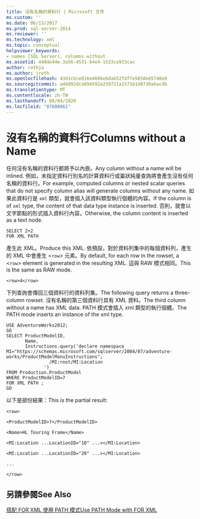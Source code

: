 ```yaml
---
title: 沒有名稱的資料行 | Microsoft 文件
ms.custom: ''
ms.date: 06/13/2017
ms.prod: sql-server-2014
ms.reviewer: ''
ms.technology: xml
ms.topic: conceptual
helpviewer_keywords:
- names [SQL Server], columns without
ms.assetid: 440de44e-3a56-4531-b4e4-1533ca933cac
author: rothja
ms.author: jroth
ms.openlocfilehash: 43d1cbce816e4666e6dab52fdffe5850e65740e8
ms.sourcegitcommit: ad4d92dce894592a259721a1571b1d8736abacdb
ms.translationtype: MT
ms.contentlocale: zh-TW
ms.lasthandoff: 08/04/2020
ms.locfileid: "87688661"
---
```

# <a name="columns-without-a-name"></a><span data-ttu-id="ec6fd-102">沒有名稱的資料行</span><span class="sxs-lookup"><span data-stu-id="ec6fd-102">Columns without a Name</span></span>
  <span data-ttu-id="ec6fd-103">任何沒有名稱的資料行都將予以內嵌。</span><span class="sxs-lookup"><span data-stu-id="ec6fd-103">Any column without a name will be inlined.</span></span> <span data-ttu-id="ec6fd-104">例如，未指定資料行別名的計算資料行或巢狀純量查詢將會產生沒有任何名稱的資料行。</span><span class="sxs-lookup"><span data-stu-id="ec6fd-104">For example, computed columns or nested scalar queries that do not specify column alias will generate columns without any name.</span></span> <span data-ttu-id="ec6fd-105">如果此資料行是 `xml` 類型，就會插入該資料類型執行個體的內容。</span><span class="sxs-lookup"><span data-stu-id="ec6fd-105">If the column is of `xml` type, the content of that data type instance is inserted.</span></span> <span data-ttu-id="ec6fd-106">否則，就會以文字節點的形式插入資料行內容。</span><span class="sxs-lookup"><span data-stu-id="ec6fd-106">Otherwise, the column content is inserted as a text node.</span></span>  
  
```  
SELECT 2+2  
FOR XML PATH  
```  
  
 <span data-ttu-id="ec6fd-107">產生此 XML。</span><span class="sxs-lookup"><span data-stu-id="ec6fd-107">Produce this XML.</span></span> <span data-ttu-id="ec6fd-108">依預設，對於資料列集中的每個資料列，產生的 XML 中會產生 <`row`> 元素。</span><span class="sxs-lookup"><span data-stu-id="ec6fd-108">By default, for each row in the rowset, a <`row`> element is generated in the resulting XML.</span></span> <span data-ttu-id="ec6fd-109">這與 RAW 模式相同。</span><span class="sxs-lookup"><span data-stu-id="ec6fd-109">This is the same as RAW mode.</span></span>  
  
 `<row>4</row>`  
  
 <span data-ttu-id="ec6fd-110">下列查詢會傳回三個資料行的資料列集。</span><span class="sxs-lookup"><span data-stu-id="ec6fd-110">The following query returns a three-column rowset.</span></span> <span data-ttu-id="ec6fd-111">沒有名稱的第三個資料行具有 XML 資料。</span><span class="sxs-lookup"><span data-stu-id="ec6fd-111">The third column without a name has XML data.</span></span> <span data-ttu-id="ec6fd-112">PATH 模式會插入 xml 類型的執行個體。</span><span class="sxs-lookup"><span data-stu-id="ec6fd-112">The PATH mode inserts an instance of the xml type.</span></span>  
  
```  
USE AdventureWorks2012;  
GO  
SELECT ProductModelID,  
       Name,  
       Instructions.query('declare namespace MI="https://schemas.microsoft.com/sqlserver/2004/07/adventure-works/ProductModelManuInstructions";  
                /MI:root/MI:Location   
              ')   
FROM Production.ProductModel  
WHERE ProductModelID=7  
FOR XML PATH ;  
GO  
```  
  
 <span data-ttu-id="ec6fd-113">以下是部份結果：</span><span class="sxs-lookup"><span data-stu-id="ec6fd-113">This is the partial result:</span></span>  
  
 `<row>`  
  
 `<ProductModelID>7</ProductModelID>`  
  
 `<Name>HL Touring Frame</Name>`  
  
 `<MI:Location ...LocationID="10" ...></MI:Location>`  
  
 `<MI:Location ...LocationID="20" ...></MI:Location>`  
  
 `...`  
  
 `</row>`  
  
## <a name="see-also"></a><span data-ttu-id="ec6fd-114">另請參閱</span><span class="sxs-lookup"><span data-stu-id="ec6fd-114">See Also</span></span>  
 [<span data-ttu-id="ec6fd-115">搭配 FOR XML 使用 PATH 模式</span><span class="sxs-lookup"><span data-stu-id="ec6fd-115">Use PATH Mode with FOR XML</span></span>](use-path-mode-with-for-xml.md)  
  
  
